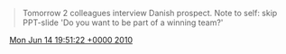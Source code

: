 > Tomorrow 2 colleagues interview Danish prospect\. Note to self: skip PPT\-slide 'Do you want to be part of a winning team?'

<img src="../../media/tweet.ico" width="12" /> [Mon Jun 14 19:51:22 +0000 2010](https://twitter.com/DromerDenker/status/16172064855)